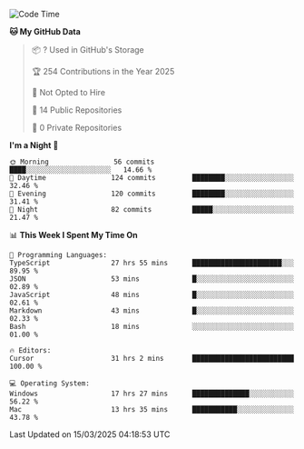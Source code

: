 <!--START_SECTION:waka-->
![Code Time](http://img.shields.io/badge/Code%20Time-6%2C776%20hrs%2030%20mins-blue)

**🐱 My GitHub Data** 

> 📦 ? Used in GitHub's Storage 
 > 
> 🏆 254 Contributions in the Year 2025
 > 
> 🚫 Not Opted to Hire
 > 
> 📜 14 Public Repositories 
 > 
> 🔑 0 Private Repositories 
 > 
**I'm a Night 🦉** 

```text
🌞 Morning                56 commits          ████░░░░░░░░░░░░░░░░░░░░░   14.66 % 
🌆 Daytime                124 commits         ████████░░░░░░░░░░░░░░░░░   32.46 % 
🌃 Evening                120 commits         ████████░░░░░░░░░░░░░░░░░   31.41 % 
🌙 Night                  82 commits          █████░░░░░░░░░░░░░░░░░░░░   21.47 % 
```


📊 **This Week I Spent My Time On** 

```text
💬 Programming Languages: 
TypeScript               27 hrs 55 mins      ██████████████████████░░░   89.95 % 
JSON                     53 mins             █░░░░░░░░░░░░░░░░░░░░░░░░   02.89 % 
JavaScript               48 mins             █░░░░░░░░░░░░░░░░░░░░░░░░   02.61 % 
Markdown                 43 mins             █░░░░░░░░░░░░░░░░░░░░░░░░   02.33 % 
Bash                     18 mins             ░░░░░░░░░░░░░░░░░░░░░░░░░   01.00 % 

🔥 Editors: 
Cursor                   31 hrs 2 mins       █████████████████████████   100.00 % 

💻 Operating System: 
Windows                  17 hrs 27 mins      ██████████████░░░░░░░░░░░   56.22 % 
Mac                      13 hrs 35 mins      ███████████░░░░░░░░░░░░░░   43.78 % 
```


 Last Updated on 15/03/2025 04:18:53 UTC
<!--END_SECTION:waka-->

